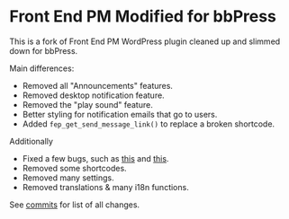 Front End PM Modified for bbPress
=================================

This is a fork of Front End PM WordPress plugin cleaned up and slimmed down for bbPress. 

Main differences:

- Removed all "Announcements" features.
- Removed desktop notification feature.
- Removed the "play sound" feature.
- Better styling for notification emails that go to users.
- Added `fep_get_send_message_link()` to replace a broken shortcode.

Additionally

- Fixed a few bugs, such as [this](https://github.com/isabelc/front-end-pm-bbp/commit/cf6bd162769f6f16e956a424eda5c15718b7d6fd) and [this](https://github.com/isabelc/front-end-pm-bbp/commit/3bb02fc4206502619a908d659e3a698a9bb1ad25).
- Removed some shortcodes.
- Removed many settings.
- Removed translations & many i18n functions.

See [commits](https://github.com/isabelc/front-end-pm-bbp/commits/master) for list of all changes.
